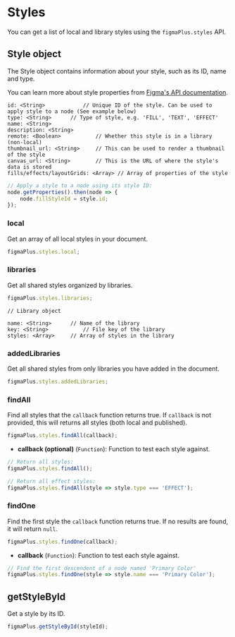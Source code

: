 # Styles

You can get a list of local and library styles using the `figmaPlus.styles` API.

## Style object

The Style object contains information about your style, such as its ID, name and type.

You can learn more about style properties from [Figma's API documentation](https://www.figma.com/developers/docs#library-items-types).

```
id: <String>			// Unique ID of the style. Can be used to apply style to a node (See example below)
type: <String>		// Type of style, e.g. 'FILL', 'TEXT', 'EFFECT'
name: <String>
description: <String>
remote: <Boolean>			// Whether this style is in a library (non-local)
thumbnail_url: <String>		// This can be used to render a thumbnail of the style
canvas_url: <String>		// This is the URL of where the style's data is stored
fills/effects/layoutGrids: <Array> // Array of properties of the style
```

```javascript
// Apply a style to a node using its style ID:
node.getProperties().then(node => {
	node.fillStyleId = style.id;
});
```

### local

Get an array of all local styles in your document.

```javascript
figmaPlus.styles.local;
```

### libraries

Get all shared styles organized by libraries.

```javascript
figmaPlus.styles.libraries;
```

```
// Library object

name: <String>		// Name of the library
key: <String>			// File key of the library
styles: <Array>		// Array of styles in the library
```

### addedLibraries

Get all shared styles from only libraries you have added in the document.

```javascript
figmaPlus.styles.addedLibraries;
```

### findAll

Find all styles that the `callback` function returns true. If `callback` is not provided, this will returns all styles (both local and published).

```javascript
figmaPlus.styles.findAll(callback);
```

- **callback (optional)** (`Function`): Function to test each style against.

```javascript
// Return all styles:
figmaPlus.styles.findAll();

// Return all effect styles:
figmaPlus.styles.findAll(style => style.type === 'EFFECT');
```

### findOne

Find the first style the `callback` function returns true. If no results are found, it will return `null`.

```javascript
figmaPlus.styles.findOne(callback);
```

- **callback** (`Function`): Function to test each style against.

```javascript
// Find the first descendent of a node named 'Primary Color'
figmaPlus.styles.findOne(style => style.name === 'Primary Color');
```

## getStyleById

Get a style by its ID.

```javascript
figmaPlus.getStyleById(styleId);
```
